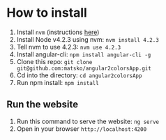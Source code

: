 # How to install

1. Install `nvm` (instructions [here](https://github.com/creationix/nvm#install-script))
1. Install Node v4.2.3 using nvm: `nvm install 4.2.3`
1. Tell nvm to use 4.2.3: `nvm use 4.2.3`
1. Install angular-cli: `npm install angular-cli -g`
1. Clone this repo: `git clone git@github.com:matsko/angular2colorsApp.git` 
1. Cd into the directory: `cd angular2colorsApp`
1. Run npm install: `npm install`

## Run the website

1. Run this command to serve the website: `ng serve`
1. Open in your browser `http://localhost:4200`
